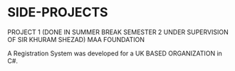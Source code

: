 # SIDE-PROJECTS


PROJECT 1 
(DONE IN SUMMER BREAK SEMESTER 2 UNDER SUPERVISION OF SIR KHURAM SHEZAD)
MAA FOUNDATION

A Registration System was developed for a UK BASED ORGANIZATION in C#.



